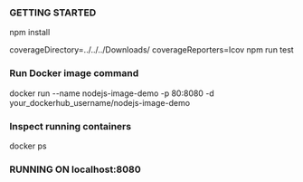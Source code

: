 ### GETTING STARTED
npm install

coverageDirectory=../../../Downloads/ coverageReporters=lcov npm run test

### Run Docker image command

docker run --name nodejs-image-demo -p 80:8080 -d your_dockerhub_username/nodejs-image-demo

### Inspect running containers

docker ps

### RUNNING ON localhost:8080